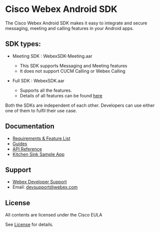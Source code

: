 # Cisco Webex Android SDK

The Cisco Webex Android SDK makes it easy to integrate and secure messaging, meeting and calling features in your Android apps.

## SDK types: 

- Meeting SDK : WebexSDK-Meeting.aar
    - This SDK supports Messaging and Meeting features
    - It does not support CUCM Calling or Webex Calling

- Full SDK : WebexSDK.aar
    - Supports all the features.
    - Details of all features can be found [here](https://developer.webex.com/docs/sdks/android)

Both the SDKs are independent of each other. Developers can use either one of them to fulfil their use case.

## Documentation
- [Requirements & Feature List](https://developer.webex.com/docs/sdks/android)
- [Guides](https://github.com/webex/webex-android-sdk/wiki)
- [API Reference](https://webex.github.io/webex-android-sdk/)
- [Kitchen Sink Sample App](https://github.com/webex/webex-android-sdk-example)

## Support
- [Webex Developer Support ](https://developer.webex.com/support)
- Email: devsupport@webex.com

## License

All contents are licensed under the Cisco EULA

See [License](LICENSE) for details.
